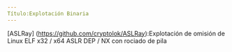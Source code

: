 ```yaml
---
Título:Explotación Binaria 
---
```


[ASLRay] (https://github.com/cryptolok/ASLRay):Explotación de omisión de Linux ELF x32 / x64 ASLR DEP / NX con rociado de pila 
